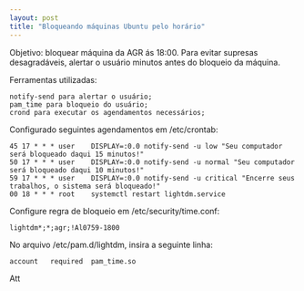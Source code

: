 ```yaml
---
layout: post
title: "Bloqueando máquinas Ubuntu pelo horário"
---
```


Objetivo: bloquear máquina da AGR ás 18:00. Para evitar supresas desagradáveis, alertar o usuário minutos antes do bloqueio da máquina.

Ferramentas utilizadas:

    notify-send para alertar o usuário;
    pam_time para bloqueio do usuário;
    crond para executar os agendamentos necessários;


Configurado seguintes agendamentos em /etc/crontab:

```
45 17 * * *	user	DISPLAY=:0.0 notify-send -u low "Seu computador será bloqueado daqui 15 minutos!"
50 17 * * *	user	DISPLAY=:0.0 notify-send -u normal "Seu computador será bloqueado daqui 10 minutos!"
59 17 * * *	user	DISPLAY=:0.0 notify-send -u critical "Encerre seus trabalhos, o sistema será bloqueado!"
00 18 * * *	root	systemctl restart lightdm.service
```

Configure regra de bloqueio em /etc/security/time.conf:

```
lightdm*;*;agr;!Al0759-1800
```

No arquivo /etc/pam.d/lightdm, insira a seguinte linha:

```
account   required  pam_time.so
```

Att